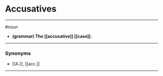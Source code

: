 # Accusatives
---
#noun
- **(grammar) The [[accusative]] [[case]].**
---
### Synonyms
- [[A.]], [[acc.]]
---
